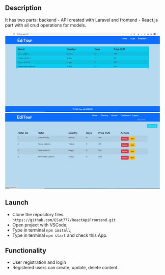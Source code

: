 ## Description
It has two parts: backend - API created with Laravel and frontend - React.js part with all crud operations for models.


![alt text](https://github.com/ESat777/ReactApiFrontend/blob/main/pics/AF1a.jpg)
![alt text](https://github.com/ESat777/ReactApiFrontend/blob/main/pics/AF2a.jpg)


## Launch
* Clone the repository files `https://github.com/ESat777/ReactApiFrontend.git`
* Open project with VSCode;
* Type in terminal `npm install`;
* Type in terminal `npm start` and check this App.


## Functionality
* User registration and login
* Registered users can create, update, delete content.
